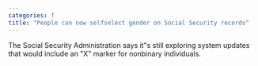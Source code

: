 ```yaml
---
categories: f
title: "People can now selfselect gender on Social Security records"
---
```

The Social Security Administration says it"s still exploring system updates that would include an "X" marker for nonbinary individuals.